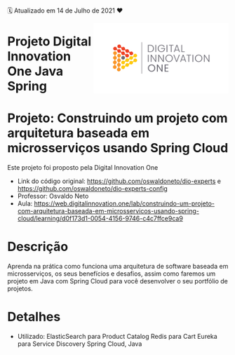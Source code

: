 :spiral_calendar: Atualizado em 14 de Julho de 2021 :heart:

<img align="right" alt="GIF" height="160px" src="https://github.com/rdeconti/rdeconti-resources/blob/main/Digital%20Innovation%20One%20-%20Logotipo.png" />

# Projeto Digital Innovation One Java Spring
# Projeto: Construindo um projeto com arquitetura baseada em microsserviços usando Spring Cloud
Este projeto foi proposto pela Digital Innovation One 
- Link do código original: https://github.com/oswaldoneto/dio-experts   e   https://github.com/oswaldoneto/dio-experts-config
- Professor: Osvaldo Neto
- Aula: https://web.digitalinnovation.one/lab/construindo-um-projeto-com-arquitetura-baseada-em-microsservicos-usando-spring-cloud/learning/d0f173d1-0054-4156-9746-c4c7ffce9ca9

# Descrição
Aprenda na prática como funciona uma arquitetura de software baseada em microsserviços, os seus benefícios e desafios, assim como faremos um projeto em Java com Spring Cloud para você desenvolver o seu portfólio de projetos.

# Detalhes
- Utilizado: 
  ElasticSearch para Product Catalog
  Redis para Cart
  Eureka para Service Discovery
  Spring Cloud, 
  Java